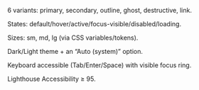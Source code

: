 6 variants: primary, secondary, outline, ghost, destructive, link.

States: default/hover/active/focus-visible/disabled/loading.

Sizes: sm, md, lg (via CSS variables/tokens).

Dark/Light theme + an “Auto (system)” option.

Keyboard accessible (Tab/Enter/Space) with visible focus ring.

Lighthouse Accessibility ≥ 95.